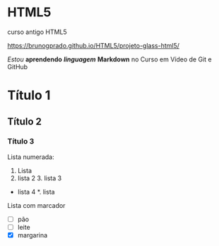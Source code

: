 # HTML5
curso antigo HTML5

https://brunogprado.github.io/HTML5/projeto-glass-html5/

*Estou* **aprendendo** ***linguagem*** __Markdown__ no Curso em Vídeo de Git e GitHub

# Título 1
## Título 2
### Título 3


Lista numerada:

1. Lista
2. lista 2
   3.    lista 3
*    lista 4
    *. lista


Lista com marcador

- [ ] pão
- [ ] leite
- [x] margarina
